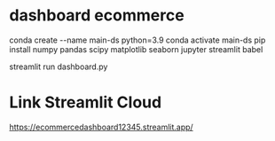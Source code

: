 # dashboard ecommerce
conda create --name main-ds python=3.9
conda activate main-ds
pip install numpy pandas scipy matplotlib seaborn jupyter streamlit babel

streamlit run dashboard.py

# Link Streamlit Cloud
https://ecommercedashboard12345.streamlit.app/


